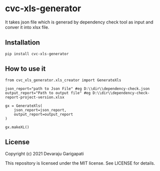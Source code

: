 # cvc-xls-generator
It takes json file which is generad by dependency check tool as input and conver it into xlsx file.

## Installation
```pip install cvc-xls-generator```

## How to use it
```
from cvc_xls_generator.xls_creator import GenerateXls

json_report="path to Json File" #eg D:\\dir\\dependency-check.json
output_report="Path to output file" #eg D:\\dir\\dependency-check-report-project-version.xlsx

gx = GenerateXls(
    json_report=json_report,
    output_report=output_report
)

gx.makeXL()

```

## License

Copyright (c) 2021 Devaraju Garigapati

This repository is licensed under the MIT license.
See LICENSE for details.